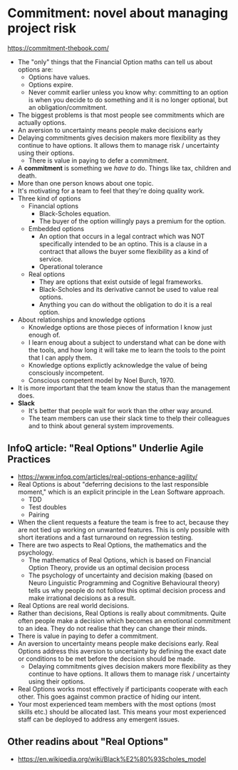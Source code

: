 # Commitment: novel about managing project risk

https://commitment-thebook.com/

- The "only" things that the Financial Option maths can tell us about options are:
  - Options have values.
  - Options expire.
  - Never commit earlier unless you know why: committing to an option is when you decide to do something and it is no longer optional, but an obligation/commitment.
- The biggest problems is that most people see commitments which are actually options.
- An aversion to uncertainty means people make decisions early
- Delaying commitments gives decision makers more flexibility as they continue to have options. It allows them to manage risk / uncertainty using their options.
  - There is value in paying to defer a commitment.
- A **commitment** is something we _have to_ do. Things like tax, children and death.
- More than one person knows about one topic.
- It's motivating for a team to feel that they're doing quality work.
- Three kind of options
  - Financial options
    - Black-Scholes equation.
    - The buyer of the option willingly pays a premium for the option.
  - Embedded options
    - An option that occurs in a legal contract which was NOT specifically intended to be an optino. This is a clause in a contract that allows the buyer some flexibility as a kind of service.
    - Operational tolerance
  - Real options
    - They are options that exist outside of legal frameworks.
    - Black-Scholes and its derivative cannot be used to value real options.
    - Anything you can do without the obligation to do it is a real option.
- About relationships and knowledge options
  - Knowledge options are those pieces of information I know just enough of.
  - I learn enoug about a subject to understand what can be done with the tools, and how long it will take me to learn the tools to the point that I can apply them.
  - Knowledge options explictly acknowledge the value of being consciously incompetent.
  - Conscious competent model by Noel Burch, 1970.
- It is more important that the team know the status than the management does.
- **Slack**
  - It's better that people wait for work than the other way around.
  - The team members can use their slack time to thelp their colleagues and to think about general system improvements.

## InfoQ article: "Real Options" Underlie Agile Practices

- https://www.infoq.com/articles/real-options-enhance-agility/
- Real Options is about "deferring decisions to the last responsible moment," which is an explicit principle in the Lean Software approach.
  - TDD
  - Test doubles
  - Pairing
- When the client requests a feature the team is free to act, because they are not tied up working on unwanted features. This is only possible with short iterations and a fast turnaround on regression testing.
- There are two aspects to Real Options, the mathematics and the psychology.
  - The mathematics of Real Options, which is based on Financial Option Theory, provide us an optimal decision process
  - The psychology of uncertainty and decision making (based on Neuro Linguistic Programming and Cognitive Behavioural theory) tells us why people do not follow this optimal decision process and make irrational decisions as a result.
- Real Options are real world decisions.
- Rather than decisions, Real Options is really about commitments. Quite often people make a decision which becomes an emotional commitment to an idea. They do not realise that they can change their minds.
- There is value in paying to defer a commitment.
- An aversion to uncertainty means people make decisions early. Real Options address this aversion to uncertainty by defining the exact date or conditions to be met before the decision should be made.
  - Delaying commitments gives decision makers more flexibility as they continue to have options. It allows them to manage risk / uncertainty using their options.
- Real Options works most effectively if participants cooperate with each other. This goes against common practice of hiding our intent.
- Your most experienced team members with the most options (most skills etc.) should be allocated last. This means your most experienced staff can be deployed to address any emergent issues.

## Other readins about "Real Options"

- https://en.wikipedia.org/wiki/Black%E2%80%93Scholes_model
